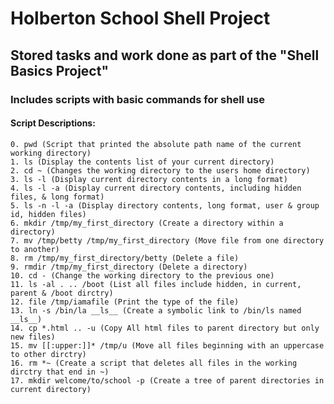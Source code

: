 # Holberton School Shell Project

## Stored tasks and work done as part of the "Shell Basics Project"

### Includes scripts with basic commands for shell use

#### Script Descriptions:
	0. pwd (Script that printed the absolute path name of the current working directory)
	1. ls (Display the contents list of your current directory)
	2. cd ~ (Changes the working directory to the users home directory)
	3. ls -l (Display current directory contents in a long format)
	4. ls -l -a (Display current directory contents, including hidden files, & long format)
	5. ls -n -l -a (Display directory contents, long format, user & group id, hidden files)
	6. mkdir /tmp/my_first_directory (Create a directory within a directory)
	7. mv /tmp/betty /tmp/my_first_directory (Move file from one directory to another)
	8. rm /tmp/my_first_directory/betty (Delete a file)
	9. rmdir /tmp/my_first_directory (Delete a directory)
	10. cd - (Change the working directory to the previous one)
	11. ls -al . .. /boot (List all files include hidden, in current, parent & /boot dirctry)
	12. file /tmp/iamafile (Print the type of the file)
	13. ln -s /bin/la __ls__ (Create a symbolic link to /bin/ls named __ls__)
	14. cp *.html .. -u (Copy All html files to parent directory but only new files)
	15. mv [[:upper:]]* /tmp/u (Move all files beginning with an uppercase to other dirctry)
	16. rm *~ (Create a script that deletes all files in the working dirctry that end in ~)
	17. mkdir welcome/to/school -p (Create a tree of parent directories in current directory)
